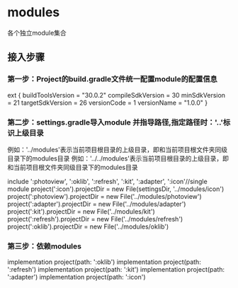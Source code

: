# modules
各个独立module集合
## 接入步骤
### 第一步：Project的build.gradle文件统一配置module的配置信息
ext {
    buildToolsVersion = "30.0.2"
    compileSdkVersion = 30
    minSdkVersion = 21
    targetSdkVersion = 26
    versionCode = 1
    versionName = "1.0.0"
}

### 第二步：settings.gradle导入module 并指导路径,指定路径时：'..'标识上级目录
例如：'../modules'表示当前项目根目录的上级目录，即和当前项目根文件夹同级目录下的modules目录 
例如：'../../modules'表示当前项目根目录的上级目录，即和当前项目根文件夹同级目录下的modules目录

include ':photoview', ':oklib', ':refresh', ':kit', ':adapter', ':icon'//single module
project(':icon').projectDir = new File(settingsDir, '../modules/icon')
project(':photoview').projectDir = new File('../modules/photoview')
project(':adapter').projectDir = new File('../modules/adapter')
project(':kit').projectDir = new File('../modules/kit')
project(':refresh').projectDir = new File('../modules/refresh')
project(':oklib').projectDir = new File('../modules/oklib')

### 第三步：依赖modules
implementation project(path: ':oklib')
implementation project(path: ':refresh')
implementation project(path: ':kit')
implementation project(path: ':adapter')
implementation project(path: ':icon')
